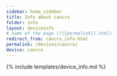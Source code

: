 ```yaml
---
sidebar: home_sidebar
title: Info about cancro
folder: info
layout: deviceinfo
# name of the page (/{{permalink}}.html)
redirect_from: cancro_info.html
permalink: /devices/cancro/
device: cancro
---
```

{% include templates/device_info.md %}

